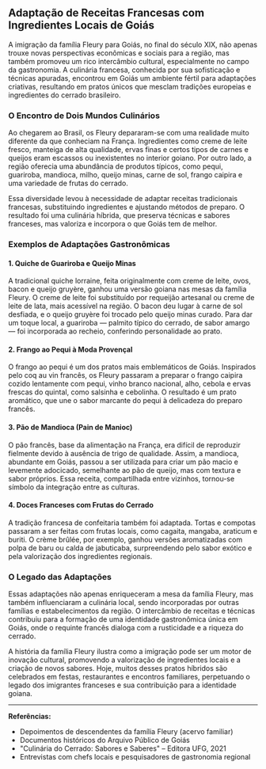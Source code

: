 ## Adaptação de Receitas Francesas com Ingredientes Locais de Goiás

A imigração da família Fleury para Goiás, no final do século XIX, não apenas trouxe novas perspectivas econômicas e sociais para a região, mas também promoveu um rico intercâmbio cultural, especialmente no campo da gastronomia. A culinária francesa, conhecida por sua sofisticação e técnicas apuradas, encontrou em Goiás um ambiente fértil para adaptações criativas, resultando em pratos únicos que mesclam tradições europeias e ingredientes do cerrado brasileiro.

### O Encontro de Dois Mundos Culinários

Ao chegarem ao Brasil, os Fleury depararam-se com uma realidade muito diferente da que conheciam na França. Ingredientes como creme de leite fresco, manteiga de alta qualidade, ervas finas e certos tipos de carnes e queijos eram escassos ou inexistentes no interior goiano. Por outro lado, a região oferecia uma abundância de produtos típicos, como pequi, guariroba, mandioca, milho, queijo minas, carne de sol, frango caipira e uma variedade de frutas do cerrado.

Essa diversidade levou à necessidade de adaptar receitas tradicionais francesas, substituindo ingredientes e ajustando métodos de preparo. O resultado foi uma culinária híbrida, que preserva técnicas e sabores franceses, mas valoriza e incorpora o que Goiás tem de melhor.

### Exemplos de Adaptações Gastronômicas

#### 1. **Quiche de Guariroba e Queijo Minas**

A tradicional quiche lorraine, feita originalmente com creme de leite, ovos, bacon e queijo gruyère, ganhou uma versão goiana nas mesas da família Fleury. O creme de leite foi substituído por requeijão artesanal ou creme de leite de lata, mais acessível na região. O bacon deu lugar à carne de sol desfiada, e o queijo gruyère foi trocado pelo queijo minas curado. Para dar um toque local, a guariroba — palmito típico do cerrado, de sabor amargo — foi incorporada ao recheio, conferindo personalidade ao prato.

#### 2. **Frango ao Pequi à Moda Provençal**

O frango ao pequi é um dos pratos mais emblemáticos de Goiás. Inspirados pelo coq au vin francês, os Fleury passaram a preparar o frango caipira cozido lentamente com pequi, vinho branco nacional, alho, cebola e ervas frescas do quintal, como salsinha e cebolinha. O resultado é um prato aromático, que une o sabor marcante do pequi à delicadeza do preparo francês.

#### 3. **Pão de Mandioca (Pain de Manioc)**

O pão francês, base da alimentação na França, era difícil de reproduzir fielmente devido à ausência de trigo de qualidade. Assim, a mandioca, abundante em Goiás, passou a ser utilizada para criar um pão macio e levemente adocicado, semelhante ao pão de queijo, mas com textura e sabor próprios. Essa receita, compartilhada entre vizinhos, tornou-se símbolo da integração entre as culturas.

#### 4. **Doces Franceses com Frutas do Cerrado**

A tradição francesa de confeitaria também foi adaptada. Tortas e compotas passaram a ser feitas com frutas locais, como cagaita, mangaba, araticum e buriti. O crème brûlée, por exemplo, ganhou versões aromatizadas com polpa de baru ou calda de jabuticaba, surpreendendo pelo sabor exótico e pela valorização dos ingredientes regionais.

### O Legado das Adaptações

Essas adaptações não apenas enriqueceram a mesa da família Fleury, mas também influenciaram a culinária local, sendo incorporadas por outras famílias e estabelecimentos da região. O intercâmbio de receitas e técnicas contribuiu para a formação de uma identidade gastronômica única em Goiás, onde o requinte francês dialoga com a rusticidade e a riqueza do cerrado.

A história da família Fleury ilustra como a imigração pode ser um motor de inovação cultural, promovendo a valorização de ingredientes locais e a criação de novos sabores. Hoje, muitos desses pratos híbridos são celebrados em festas, restaurantes e encontros familiares, perpetuando o legado dos imigrantes franceses e sua contribuição para a identidade goiana.

---

**Referências:**
- Depoimentos de descendentes da família Fleury (acervo familiar)
- Documentos históricos do Arquivo Público de Goiás
- "Culinária do Cerrado: Sabores e Saberes" – Editora UFG, 2021
- Entrevistas com chefs locais e pesquisadores de gastronomia regional